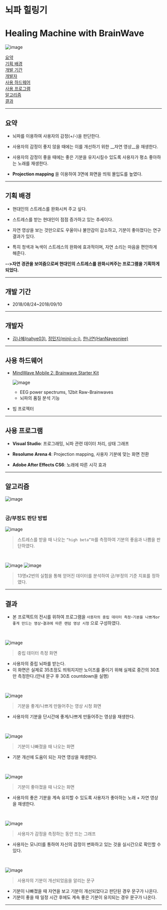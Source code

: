 # 뇌파 힐링기
# Healing Machine with BrainWave
![image](https://img.shields.io/badge/license-Apache--2.0-green)

[요약](#요약)  
[기획 배경](#기획-배경)  
[개발 기간](#개발-기간)  
[개발자](#개발자)  
[사용 하드웨어](#사용-하드웨어)  
[사용 프로그램](#사용-프로그램)  
[알고리즘](#알고리즘)  
[결과](#결과)  

---


## 요약 

  - 뇌파를 이용하여 사용자의 감정(+/-)을 판단한다.
  
  - 사용자의 감정이 좋지 않을 때에는 이를 개선하기 위한 __자연 영상__을 재생한다.
  
  - 사용자의 감정이 좋을 때에는 좋은 기분을 유지시킬수 있도록 사용자가 평소 좋아하는 노래를 재생한다.
  
  - __Projection mapping__ 을 이용하여 3면에 화면을 띄워 몰입도를 높였다. 

---
## 기획 배경
- 현대인의 스트레스를 완화시켜 주고 싶다.

- 스트레스를 받는 현대인이 점점 증가하고 있는 추세이다.
- 자연 영상을 보는 것만으로도 우울이나 불안감이 감소하고, 기분이 좋아졌다는 연구 결과가 있다.
- 특히 청색과 녹색이 스트레스의 완화에 효과적이며, 자연 소리는 마음을 편안하게 해준다.  

__-->자연 경관을 보여줌으로써 현대인의 스트레스를 완화시켜주는 프로그램을 기획하게 되었다.__

---
## 개발 기간
- 2018/08/24~2018/09/10
---

## 개발자
- [김나혜(nahye03)](https://github.com/nahye03), [정민지(minji-o-j)](https://github.com/minji-o-j/), [한나연(HanNayeoniee)](https://github.com/HanNayeoniee/)
---
## 사용 하드웨어

- [MindWave Mobile 2: Brainwave Starter Kit](https://store.neurosky.com/pages/mindwave)

  ![image](https://user-images.githubusercontent.com/45448731/78454346-7e284700-76d2-11ea-91e0-2a6d09180e74.png)

  - EEG power spectrums, 12bit Raw-Brainwaves
  - 뇌파의 품질 분석 기능
- 빔 프로젝터

---
## 사용 프로그램

- __Visual Studio__: 프로그래밍, 뇌파 관련 데이터 처리, 상태 그래프  

- __Resolume Arena 4__: Projection mapping, 사용자 기분에 맞는 화면 전환  

- __Adobe After Effects CS6__: 노래에 따른 시각 효과  

---
## 알고리즘
![image](https://user-images.githubusercontent.com/45448731/78454999-c34e7800-76d6-11ea-870c-725ff5c55443.png)  
<br>

### 긍/부정도 판단 방법

![image](https://user-images.githubusercontent.com/45448731/78456092-b6348780-76dc-11ea-87fa-1cab000c4e2f.png)  
> 스트레스를 받을 때 나오는 `“high beta”파`를 측정하여 기분의 좋음과 나쁨을 판단하였다.
<br>


![image](https://user-images.githubusercontent.com/45448731/78455108-5b4c6180-76d7-11ea-9cdf-87b660785cd5.png)
![image](https://user-images.githubusercontent.com/45448731/78455111-5e475200-76d7-11ea-957c-ef475c8baf6d.png)
> 13명x2번의 실험을 통해 얻어진 데이터를 분석하여 긍/부정의 기준 지표를 정하였다.
---
  
## 결과
- 본 프로젝트의 전시를 위하여 프로그램을 `사용자의 중립 데이터 측정`-`기분을 나쁘게or좋게 만드는 영상`-`결과에 따른 랜덤 영상 시청` 으로 구성하였다.  
<br>

![image](https://user-images.githubusercontent.com/45448731/78456274-ac5f5400-76dd-11ea-96c1-c8e612cbc692.png)
> 중립 데이터 측정 화면
- 사용자의 중립 뇌파를 받는다.
- 이 화면은 실제로 35초정도 띄워지지만 노이즈를 줄이기 위해 실제로 중간의 30초만 측정한다.(안내 문구 후 30초 countdown을 실행)
<br>

![image](https://user-images.githubusercontent.com/45448731/78456277-b08b7180-76dd-11ea-8d22-5c6752593c4d.png)  
> 기분을 좋게/나쁘게 만들어주는 영상 시청 화면  
- 사용자의 기분을 단시간에 좋게/나쁘게 만들어주는 영상을 재생한다.
<br>

![image](https://user-images.githubusercontent.com/45448731/78456662-e9c4e100-76df-11ea-88e2-f3a0816ca673.png)  
> 기분이 나빠졌을 때 나오는 화면  
- 기분 개선에 도움이 되는 자연 영상을 재생한다.  
<br>

![image](https://user-images.githubusercontent.com/45448731/78456667-ecbfd180-76df-11ea-8c6b-46664ca1a890.png)  
> 기분이 좋아졌을 때 나오는 화면
- 사용자의 좋은 기분을 계속 유지할 수 있도록 사용자가 좋아하는 노래 + 자연 영상을 재생한다.  
<br>

![image](https://user-images.githubusercontent.com/45448731/78456291-ba14d980-76dd-11ea-8514-cf5f33fcc1d8.png)  
> 사용자가 감정을 측정하는 동안 뜨는 그래프
- 사용자는 모니터를 통하여 자신의 감정이 변화하고 있는 것을 실시간으로 확인할 수 있다.  
<br>

![image](https://user-images.githubusercontent.com/45448731/78456288-b719e900-76dd-11ea-8d83-5e1459b6ead6.png)  
> 사용자의 기분이 개선되었음을 알리는 문구
- 기분이 나빠졌을 때 자연을 보고 기분이 개선되었다고 판단된 경우 문구가 나온다.
- 기분이 좋을 때 일정 시간 후에도 계속 좋은 기분이 유지되는 경우 문구가 나온다.

---
